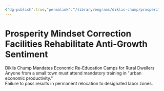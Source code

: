 ```yaml
---
{"dg-publish":true,"permalink":"/library/engrams/diklis-chump/prosperity-mindset-correction-facilities-rehabilitate-anti-growth-sentiment/","tags":["DC/Rural","DC/AS5"]}
---
```


# Prosperity Mindset Correction Facilities Rehabilitate Anti-Growth Sentiment
Diklis Chump Mandates Economic Re-Education Camps for Rural Dwellers
	Anyone from a small town must attend mandatory training in "urban economic productivity."  
	Failure to pass results in permanent relocation to designated labor zones.
